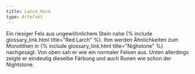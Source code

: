 ```yaml
---
title: Lance Rock
type: Artefakt
---
```


Ein riesiger Fels aus ungewöhnlichem Stein nahe {% include glossary_link.html title="Red Larch" %}. Ihm werden
Ähnlichkeiten zum Monolithen in {% include glossary_link.html title="Nighstone" %} nachgesagt. Von oben sah er wie ein
normaler Felsen aus. Unten allerdings zeigte er eindeutig dieselbe Färbung und auch Runen wie schon der Nightstone.
